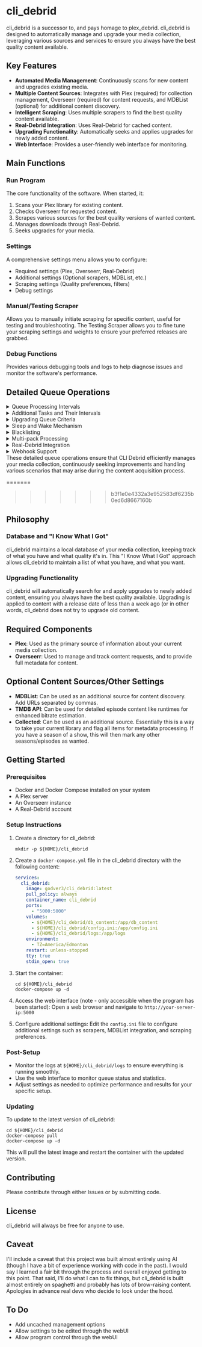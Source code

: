 # cli_debrid

cli_debrid is a successor to, and pays homage to plex_debrid. cli_debrid is designed to automatically manage and upgrade your media collection, leveraging various sources and services to ensure you always have the best quality content available.

## Key Features

- **Automated Media Management**: Continuously scans for new content and upgrades existing media.
- **Multiple Content Sources**: Integrates with Plex (required) for collection management, Overseerr (required) for content requests, and MDBList (optional) for additional content discovery.
- **Intelligent Scraping**: Uses multiple scrapers to find the best quality content available.
- **Real-Debrid Integration**: Uses Real-Debrid for cached content.
- **Upgrading Functionality**: Automatically seeks and applies upgrades for newly added content.
- **Web Interface**: Provides a user-friendly web interface for monitoring.

## Main Functions

### Run Program

The core functionality of the software. When started, it:

1. Scans your Plex library for existing content.
2. Checks Overseerr for requested content.
3. Scrapes various sources for the best quality versions of wanted content.
4. Manages downloads through Real-Debrid.
5. Seeks upgrades for your media.

### Settings

A comprehensive settings menu allows you to configure:

- Required settings (Plex, Overseerr, Real-Debrid)
- Additional settings (Optional scrapers, MDBList, etc.)
- Scraping settings (Quality preferences, filters)
- Debug settings

### Manual/Testing Scraper

Allows you to manually initiate scraping for specific content, useful for testing and troubleshooting. The Testing Scraper allows you to fine tune your scraping settings and weights to ensure your preferred releases are grabbed.

### Debug Functions

Provides various debugging tools and logs to help diagnose issues and monitor the software's performance.

## Detailed Queue Operations
<details>
<summary>Queue Processing Intervals</summary>
CLI Debrid processes different queues at various intervals to optimize performance and resource usage. Here are the default processing intervals for each queue:

Wanted Queue: Every 5 seconds
Scraping Queue: Every 5 seconds
Adding Queue: Every 5 seconds
Checking Queue: Every 5 minutes (300 seconds)
Sleeping Queue: Every 15 minutes (900 seconds)
Upgrading Queue: Every 5 minutes (300 seconds)

<<<<<<< HEAD
</details>
<details>
<summary>Additional Tasks and Their Intervals</summary>

Full Plex Scan: Every 1 hour (3600 seconds)
Overseerr Wanted Content Check: Every 15 minutes (900 seconds)
MDBList Wanted Content Check: Every 15 minutes (900 seconds)
Debug Log: Every 1 minute (60 seconds)
Refresh Release Dates: Every 1 hour (3600 seconds)
Collected Wanted Content Check: Every 24 hours (86400 seconds)

</details>
<details>
<summary>Upgrading Queue Criteria</summary>
Items are added to the Upgrading Queue when:

They are successfully added to Real-Debrid and moved to the Checking Queue.
They are part of a multi-pack result (e.g., a full season of a TV show).

The Upgrading Queue is processed every 5 minutes to check for potential quality upgrades for recently added content.
</details>
<details>
<summary>Sleep and Wake Mechanism</summary>
Items in the Sleeping Queue use a wake count system:

Initial sleep duration: 30 minutes
After each sleep cycle, the wake count for the item is incremented
Default wake limit: 3 attempts (configurable in settings)
If an item reaches the wake limit, it's moved to the Blacklisted state
Items with a release date older than one week are also moved to the Blacklisted state

</details>
<details>
<summary>Blacklisting</summary>
Items are blacklisted (moved to the Blacklisted state) when:

They exceed the wake limit in the Sleeping Queue
Their release date is more than one week old

Blacklisted items are no longer processed by the queue system.
</details>
<details>
<summary>Multi-pack Processing</summary>
When a multi-pack result (e.g., a full season) is found:

The original item is moved to the Checking Queue
All matching episodes in the Wanted, Scraping, and Sleeping queues are also moved to the Checking Queue
All moved items are added to the Upgrading Queue for potential future upgrades

</details>
<details>
<summary>Real-Debrid Integration</summary>

Items in the Adding Queue are checked for cache status on Real-Debrid
If an item is cached, it's added to Real-Debrid and moved to the Checking Queue
If Real-Debrid is unavailable, the item is moved to the Sleeping Queue to retry later

</details>
<details>
<summary>Webhook Support</summary>
CLI Debrid supports webhooks from Overseerr:

Receives notifications for new content requests
Processes the webhook data and adds new items to the Wanted Queue
Supports test notifications from Overseerr

</details>
These detailed queue operations ensure that CLI Debrid efficiently manages your media collection, continuously seeking improvements and handling various scenarios that may arise during the content acquisition process.

=======
>>>>>>> b3f1e0e4332a3e952583df6235b0ed6d8667160b
## Philosophy

### Database and "I Know What I Got"

cli_debrid maintains a local database of your media collection, keeping track of what you have and what quality it's in. This "I Know What I Got" approach allows cli_debrid to maintain a list of what you have, and what you want.

### Upgrading Functionality

cli_debrid will automatically search for and apply upgrades to newly added content, ensuring you always have the best quality available. Upgrading is applied to content with a release date of less than a week ago (or in other words, cli_debrid does not try to upgrade old content.

## Required Components

- **Plex**: Used as the primary source of information about your current media collection.
- **Overseerr**: Used to manage and track content requests, and to provide full metadata for content.

## Optional Content Sources/Other Settings

- **MDBList**: Can be used as an additional source for content discovery. Add URLs separated by commas.
- **TMDB API**: Can be used for detailed episode content like runtimes for enhanced bitrate estimation.
- **Collected**: Can be used as an additional source. Essentially this is a way to take your current library and flag all items for metadata processing. If you have a season of a show, this will then mark any other seasons/episodes as wanted.

## Getting Started

### Prerequisites

- Docker and Docker Compose installed on your system
- A Plex server
- An Overseerr instance
- A Real-Debrid account

### Setup Instructions

1. Create a directory for cli_debrid:
   ```
   mkdir -p ${HOME}/cli_debrid
   ```

2. Create a `docker-compose.yml` file in the cli_debrid directory with the following content:
   ```yaml
   services:
     cli_debrid:
       image: godver3/cli_debrid:latest
       pull_policy: always
       container_name: cli_debrid
       ports:
         - "5000:5000"
       volumes:
         - ${HOME}/cli_debrid/db_content:/app/db_content
         - ${HOME}/cli_debrid/config.ini:/app/config.ini
         - ${HOME}/cli_debrid/logs:/app/logs
       environment:
         - TZ=America/Edmonton
       restart: unless-stopped
       tty: true
       stdin_open: true
   ```

3. Start the container:
   ```
   cd ${HOME}/cli_debrid
   docker-compose up -d
   ```

4. Access the web interface (note - only accessible when the program has been started):
   Open a web browser and navigate to `http://your-server-ip:5000`

5. Configure additional settings:
   Edit the `config.ini` file to configure additional settings such as scrapers, MDBList integration, and scraping preferences.

### Post-Setup

- Monitor the logs at `${HOME}/cli_debrid/logs` to ensure everything is running smoothly.
- Use the web interface to monitor queue status and statistics.
- Adjust settings as needed to optimize performance and results for your specific setup.

### Updating

To update to the latest version of cli_debrid:

```
cd ${HOME}/cli_debrid
docker-compose pull
docker-compose up -d
```

This will pull the latest image and restart the container with the updated version.

## Contributing

Please contribute through either Issues or by submitting code.

## License

cli_debrid will always be free for anyone to use.

## Caveat

I'll include a caveat that this project was built almost entirely using AI (though I have a bit of experience working with code in the past). I would say I learned a fair bit through the process and overall enjoyed getting to this point. That said, I'll do what I can to fix things, but cli_debrid is built almost entirely on spaghetti and probably has lots of brow-raising content. Apologies in advance real devs who decide to look under the hood.

## To Do

- Add uncached management options
- Allow settings to be edited through the webUI
- Allow program control through the webUI
